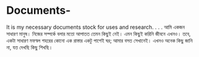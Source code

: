 # Documents-
It is my necessary documents stock for uses and research.
.
.
.
আমি একজন সাধারণ মানুষ। নিজের সম্পর্কে বলার মতো আপাতত তেমন কিছুই নেই। এমন কিছুই করিনি জীবনে এখনও। তবে, একটা সাধারণ মফস্বল শহরের কোনো এক রাস্তার একটু পাশেই ঘর; আমার বসত সেখানেই। এখনও অনেক কিছু জানি না, যত দেখছি কিছু শিখছি।
